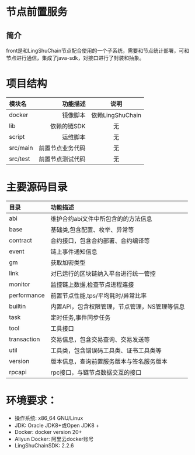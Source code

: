 # 节点前置服务

## 简介
front是和LingShuChain节点配合使用的一个子系统，需要和节点统计部署，可和节点进行通信，集成了java-sdk，对接口进行了封装和抽象。

# 项目结构
| 模块名      |     功能描述 |       说明       |
|:---------|---------:|:--------------:|
| docker   |     镜像脚本 | 依赖LingShuChain |
| lib      |  依赖的链SDK |       无        |
| script   |     运维脚本 |       无        |
| src/main | 前置节点业务代码 |       无        |
| src/test | 前置节点测试代码 |       无        |

# 主要源码目录
| 目录          | 功能描述                      |
|:------------|:--------------------------|
| abi         | 维护合约abi文件中所包含的的方法信息       |
| base        | 基础类,包含配置、枚举、异常等           |
| contract    | 合约接口，包含合约部署、合约编译等         |
| event       | 链上事件通知信息                  |
| gm          | 获取加密类型                    |
| link        | 对已运行的区块链纳入平台进行统一管控        |
| monitor     | 监控链上数据,检查节点进程连接           |
| performance | 前置节点性能,tps/平均耗时/异常比率      |
| builtin     | 内置API，包含权限管理，节点管理，NS管理等信息 |
| task        | 定时任务,事件同步任务               |
| tool        | 工具接口                      |
| transaction | 交易信息，包含交易查询、交易发送等         |
| util        | 工具类，包含错误码工具类、证书工具类等       |
| version     | 版本信息，查询前置服务版本与签名服务版本      |
| rpcapi      | rpc接口，与链节点数据交互的接口         |

# 环境要求：
* 操作系统: x86_64 GNU/Linux
* JDK: Oracle JDK8+或Open JDK8 +
* Docker: docker version 20+
* Aliyun Docker: 阿里云docker账号
* LingShuChainSDK: 2.2.6